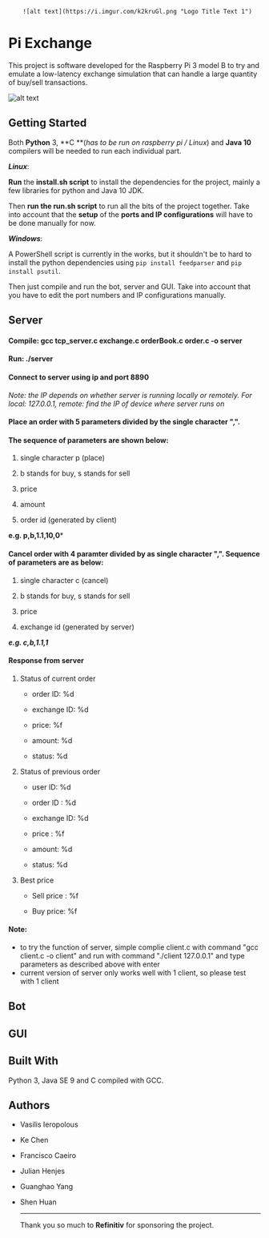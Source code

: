 		![alt text](https://i.imgur.com/k2kruGl.png "Logo Title Text 1")

# Pi Exchange 

This project is software developed for the Raspberry Pi 3 model B to try and emulate a low-latency exchange simulation that can handle a large quantity of buy/sell transactions. 

![alt text](https://i.imgur.com/6HUZLYM.png "Program Screenshot 1")

Getting Started
------
Both **Python** 3, **C **(*has to be run on raspberry pi / Linux*) and **Java 10** compilers will be needed to run each individual part.

***Linux***: 

**Run** the **install.sh script** to install the dependencies for the project, mainly a few libraries for python and Java 10 JDK. 

Then **run the run.sh script** to run all the bits of the project together. Take into account that the **setup** of the **ports and IP configurations** will have to be done manually for now. 

***Windows***: 

A PowerShell script is currently in the works, but it shouldn't be to hard to install the python dependencies using `pip install feedparser` and `pip install psutil`. 

Then just compile and run the bot, server and GUI. Take into account that you have to edit the port numbers and IP configurations manually.

Server
------
#### 	Compile: gcc tcp_server.c exchange.c orderBook.c order.c -o server
#### 	Run: ./server
#### 	Connect to server using ip and port 8890
*Note: the IP depends on whether server is running locally or remotely. For local: 127.0.0.1, remote: find the IP of device where server runs on*
	

#### 	Place an order with 5 parameters divided by the single character ",". 

#### 	The sequence of parameters are shown below:

1. single character p (place)

2. b stands for buy, s stands for sell

3. price

4. amount

5. order id (generated by client)

  

  **e.g. p,b,1.1,10,0***

#### 	Cancel order with 4 paramter divided by as single character ",". Sequence of parameters are as below:
1. single character c (cancel)

2. b stands for buy, s stands for sell

3. price

4. exchange id (generated by server)

  

  ***e.g. c,b,1.1,1***

#### 	Response from server

1. Status of current order

	* order ID: %d
  
	* exchange ID: %d
  
	* price: %f
  
	* amount: %d
  
	* status: %d

2. Status of previous order

	* user ID: %d

	* order ID : %d 

	* exchange ID: %d

	* price : %f 

	* amount: %d 

	* status: %d 

3. Best price

	* Sell price : %f

	* Buy price: %f

   
#### 	Note:
-  to try the function of server, simple complie client.c with command "gcc client.c -o client" and run with command "./client 127.0.0.1" and type parameters as described above with enter
-  current version of server only works well with 1 client, so please test with 1 client



## Bot



## GUI



## Built With 

Python 3, Java SE 9 and C compiled with GCC. 



## Authors

- Vasilis Ieropolous

- Ke Chen

- Francisco Caeiro

- Julian Henjes

- Guanghao Yang

- Shen Huan 

  -----

  Thank you so much to **Refinitiv** for sponsoring the project.
